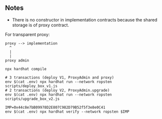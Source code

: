 ## Notes

- There is no constructor in implementation contracts because the shared storage is of proxy contract.

For transparent proxy:

```
proxy --> implementation
  ^
  |
  |
proxy admin
```

```
npx hardhat compile

# 3 transactions (deploy V1, ProxyAdmin and proxy)
env $(cat .env) npx hardhat run --network ropsten scripts/deploy_box_v1.js
# 2 transactions (deploy V2, ProxyAdmin.upgrade)
env $(cat .env) npx hardhat run --network ropsten scripts/upgrade_box_v2.js

IMP=0x44c8e7bB09978D2E807C982D79B52f5f3e8e0C41
env $(cat .env) npx hardhat verify --network ropsten $IMP
```